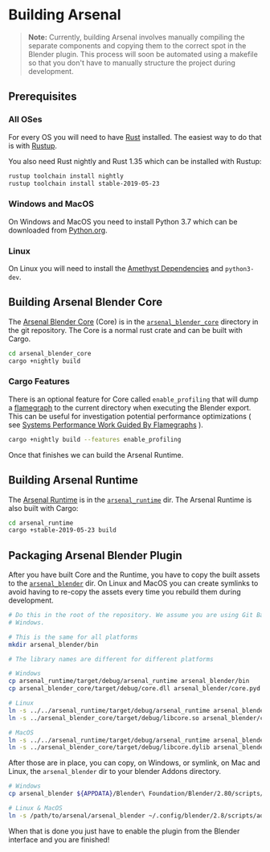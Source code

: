 # Building Arsenal

> **Note:** Currently, building Arsenal involves manually compiling the separate components and copying them to the correct spot in the Blender plugin. This process will soon be automated using a makefile so that you don't have to manually structure the project during development.

## Prerequisites

### All OSes

For every OS you will need to have [Rust][rust] installed. The easiest way to do that is with [Rustup][rustup].

You also need Rust nightly and Rust 1.35 which can be installed with Rustup:

```bash
rustup toolchain install nightly
rustup toolchain install stable-2019-05-23
```

[rust]: https://rust-lang.org
[rustup]: https://rustup.rs/

### Windows and MacOS

On Windows and MacOS you need to install Python 3.7 which can be downloaded from [Python.org][py_download].

[py_download]: https://www.python.org/downloads/

### Linux

On Linux you will need to install the [Amethyst Dependencies][amethyst_deps] and `python3-dev`.

[amethyst_deps]: https://github.com/amethyst/amethyst#dependencies

## Building Arsenal Blender Core

The [Arsenal Blender Core][core] (Core) is in the [`arsenal_blender_core`][core_dir] directory in the git repository. The Core is a normal rust crate and can be built with Cargo.

```bash
cd arsenal_blender_core
cargo +nightly build
```

### Cargo Features

There is an optional feature for Core called `enable_profiling` that will dump a [flamegraph] to the current directory when executing the Blender export. This can be useful for investigation potential performance optimizations ( see [Systems Performance Work Guided By Flamegraphs][flamegraph_profiling] ).

```bash
cargo +nightly build --features enable_profiling
```

Once that finishes we can build the Arsenal Runtime.

[core]: ./architecture.md#arsenal-blender-core
[core_dir]: https://github.com/katharostech/arsenal/tree/master/arsenal_blender_core
[flamegraph]: https://github.com/TyOverby/flame
[flamegraph_profiling]: https://github.com/ferrous-systems/flamegraph#systems-performance-work-guided-by-flamegraphs

## Building Arsenal Runtime

The [Arsenal Runtime][arsenal_runtime] is in the [`arsenal_runtime`][runtime_dir] dir. The Arsenal Runtime is also built with Cargo:

```bash
cd arsenal_runtime
cargo +stable-2019-05-23 build
```

[arsenal_runtime]: ./architecture.md#arsenal-runtime
[runtime_dir]: https://github.com/katharostech/arsenal/tree/master/arsenal_runtime

## Packaging Arsenal Blender Plugin

After you have built Core and the Runtime, you have to copy the built assets to the [`arsenal_blender`][arsenal_blender] dir. On Linux and MacOS you can create symlinks to avoid having to re-copy the assets every time you rebuild them during development.

```bash
# Do this in the root of the repository. We assume you are using Git Bash on
# Windows.

# This is the same for all platforms
mkdir arsenal_blender/bin

# The library names are different for different platforms

# Windows
cp arsenal_runtime/target/debug/arsenal_runtime arsenal_blender/bin
cp arsenal_blender_core/target/debug/core.dll arsenal_blender/core.pyd

# Linux
ln -s ../../arsenal_runtime/target/debug/arsenal_runtime arsenal_blender/bin
ln -s ../arsenal_blender_core/target/debug/libcore.so arsenal_blender/core.so

# MacOS
ln -s ../../arsenal_runtime/target/debug/arsenal_runtime arsenal_blender/bin
ln -s ../arsenal_blender_core/target/debug/libcore.dylib arsenal_blender/core.so
```

After those are in place, you can copy, on Windows, or symlink, on Mac and Linux, the `arsenal_blender` dir to your blender Addons directory.

```bash
# Windows
cp arsenal_blender ${APPDATA}/Blender\ Foundation/Blender/2.80/scripts/addons

# Linux & MacOS
ln -s /path/to/arsenal/arsenal_blender ~/.config/blender/2.8/scripts/addons
```

When that is done you just have to enable the plugin from the Blender interface and you are finished!

[arsenal_blender]: https://github.com/katharostech/arsenal/tree/master/arsenal_blender
